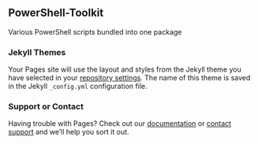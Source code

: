 ## PowerShell-Toolkit
 
Various PowerShell scripts bundled into one package


### Jekyll Themes

Your Pages site will use the layout and styles from the Jekyll theme you have selected in your [repository settings](https://github.com/bellerG/PowerShell-Toolkit/settings). The name of this theme is saved in the Jekyll `_config.yml` configuration file.

### Support or Contact

Having trouble with Pages? Check out our [documentation](https://help.github.com/categories/github-pages-basics/) or [contact support](https://github.com/contact) and we’ll help you sort it out.
